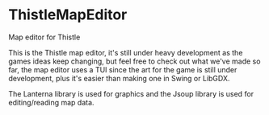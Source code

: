 # ThistleMapEditor
Map editor for Thistle


This is the Thistle map editor, it's still under heavy development as the games ideas keep changing, but feel free to check out what we've made so far, the map editor uses a TUI since the art for the game is still under development, plus it's easier than making one in Swing or LibGDX.

The Lanterna library is used for graphics and the Jsoup library is used for editing/reading map data.
